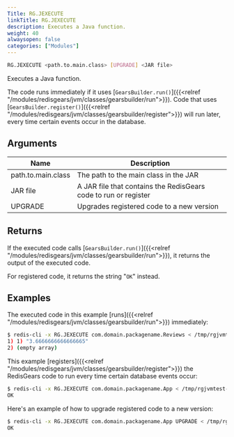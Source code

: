 ```yaml
---
Title: RG.JEXECUTE 
linkTitle: RG.JEXECUTE
description: Executes a Java function.
weight: 40
alwaysopen: false
categories: ["Modules"]
---
```


```sh
RG.JEXECUTE <path.to.main.class> [UPGRADE] <JAR file>
```

Executes a Java function.

The code runs immediately if it uses [`GearsBuilder.run()`]({{<relref "/modules/redisgears/jvm/classes/gearsbuilder/run">}}). Code that uses [`GearsBuilder.register()`]({{<relref "/modules/redisgears/jvm/classes/gearsbuilder/register">}}) will run later, every time certain events occur in the database.

## Arguments

| Name | Description |
|------|-------------|
| path.to.main.class | The path to the main class in the JAR |
| JAR file | A JAR file that contains the RedisGears code to run or register |
| UPGRADE | Upgrades registered code to a new version |


## Returns

If the executed code calls [`GearsBuilder.run()`]({{<relref "/modules/redisgears/jvm/classes/gearsbuilder/run">}}), it returns the output of the executed code.

For registered code, it returns the string "`OK`" instead.

## Examples

The executed code in this example [runs]({{<relref "/modules/redisgears/jvm/classes/gearsbuilder/run">}}) immediately:

```sh
$ redis-cli -x RG.JEXECUTE com.domain.packagename.Reviews < /tmp/rgjvmtest-0.0.1-SNAPSHOT.jar
1) 1) "3.6666666666666665"
2) (empty array)
```

This example [registers]({{<relref "/modules/redisgears/jvm/classes/gearsbuilder/register">}}) the RedisGears code to run every time certain database events occur:

```sh
$ redis-cli -x RG.JEXECUTE com.domain.packagename.App < /tmp/rgjvmtest-0.0.1-SNAPSHOT.jar
OK
```

Here's an example of how to upgrade registered code to a new version:

```sh
$ redis-cli -x RG.JEXECUTE com.domain.packagename.App UPGRADE < /tmp/rgjvmtest-0.0.2-SNAPSHOT.jar
OK
```